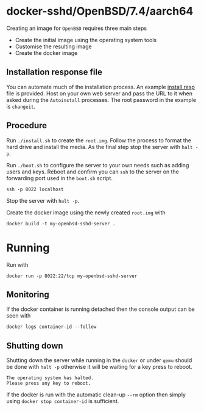 # docker-sshd/OpenBSD/7.4/aarch64

Creating an image for `OpenBSD` requires three main steps

- Create the initial image using the operating system tools
- Customise the resulting image
- Create the docker image

## Installation response file

You can automate much of the installation process. An example [install.resp](install.resp) file is provided. Host on your own web server and pass the URL to it when asked during the `Autoinstall` processes. The root password in the example is `changeit`.

## Procedure

Run `./install.sh` to create the `root.img`. Follow the process to format the hard drive and install the media. As the final step stop the server with `halt -p`.

Run `./boot.sh` to configure the server to your own needs such as adding users and keys. Reboot and confirm you can `ssh` to the server on the forwarding port used in the `boot.sh` script. 

```
ssh -p 8022 localhost
```

Stop the server with `halt -p`.

Create the docker image using the newly created `root.img` with 

```
docker build -t my-openbsd-sshd-server .
```

# Running

Run with

```
docker run -p 8022:22/tcp my-openbsd-sshd-server
```

## Monitoring

If the docker container is running detached then the console output can be seen with

```
docker logs container-id --follow
```

## Shutting down

Shutting down the server while running in the `docker` or under `qemu` should be done with `halt -p` otherwise it will be waiting for a key press to reboot. 

```
The operating system has halted.
Please press any key to reboot.
```

If the docker is run with the automatic clean-up `--rm` option then simply using `docker stop container-id` is sufficient.
